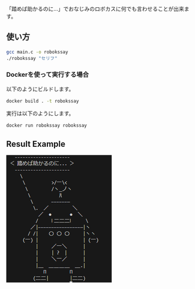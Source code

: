 「踏めば助かるのに...」でおなじみのロボカスに何でも言わせることが出来ます。

## 使い方
```bash
gcc main.c -o robokssay
./robokssay "セリフ"
```

### Dockerを使って実行する場合
以下のようにビルドします。
```bash
docker build . -t robokssay
```

実行は以下のようにします。
```bash
docker run robokssay robokssay
```

## Result Example
![result](docs/image.png)
